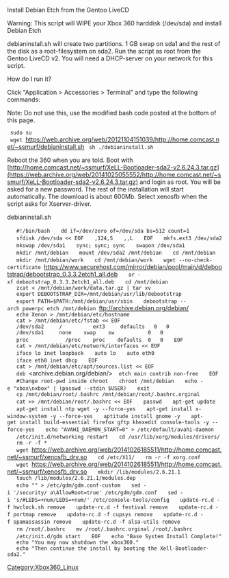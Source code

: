 Install Debian Etch from the Gentoo LiveCD

Warning: This script will WIPE your Xbox 360 harddisk (/dev/sda) and
install Debian Etch

debianinstall.sh will create two partitions. 1 GB swap on sda1 and the
rest of the disk as a root-filesystem on sda2. Run the script as root
from the Gentoo LiveCD v2. You will need a DHCP-server on your network
for this script.

How do I run it?

Click "Application \> Accessories \> Terminal" and type the following
commands:

Note: Do not use this, use the modified bash code posted at the bottom
of this page.

` sudo su`
` wget `<https://web.archive.org/web/20121104151039/http://home.comcast.net/~ssmurf/debianinstall.sh>
` sh ./debianinstall.sh`

Reboot the 360 when you are told. Boot with
[http://home.comcast.net/~ssmurf/XeLL-Bootloader-sda2-v2.6.24.3.tar.gz](https://web.archive.org/web/20141025055552/http://home.comcast.net/~ssmurf/XeLL-Bootloader-sda2-v2.6.24.3.tar.gz)
and login as root. You will be asked for a new password. The rest of the
installation will start automatically. The download is about 600Mb.
Select xenosfb when the script asks for
Xserver-driver.

debianinstall.sh

`   #!/bin/bash`
`   dd if=/dev/zero of=/dev/sda bs=512 count=1`
`   sfdisk /dev/sda << EOF`
`   ,124,S`
`   ,,L`
`   EOF`
`   mkfs.ext3 /dev/sda2`
`   mkswap /dev/sda1`
`   sync; sync; sync`
`   swapon /dev/sda1`
`   mkdir /mnt/debian`
`   mount /dev/sda2 /mnt/debian`
`   cd /mnt/debian`
`   mkdir /mnt/debian/work`
`   cd /mnt/debian/work`
`   wget --no-check-certificate `<https://www.securehost.com/mirror/debian/pool/main/d/debootstrap/debootstrap_0.3.3.2etch1_all.deb>
`   ar -xf debootstrap_0.3.3.2etch1_all.deb`
`   cd /mnt/debian`
`   zcat < /mnt/debian/work/data.tar.gz | tar xv`
`   export DEBOOTSTRAP_DIR=/mnt/debian/usr/lib/debootstrap`
`   export PATH=$PATH:/mnt/debian/usr/sbin`
`   debootstrap --arch powerpc etch /mnt/debian `<ftp://archive.debian.org/debian/>
`   echo Xenon > /mnt/debian/etc/hostname`
`   cat > /mnt/debian/etc/fstab << EOF`
`   /dev/sda2     /          ext3     defaults   0   0`
`   /dev/sda1     none    swap    sw           0   0`
`   proc            /proc    proc    defaults  0   0`
`   EOF`
`   cat > /mnt/debian/etc/network/interfaces << EOF`
`   iface lo inet loopback`
`   auto lo`
`   auto eth0`
`   iface eth0 inet dhcp`
`   EOF`
`   cat > /mnt/debian/etc/apt/sources.list << EOF`
`   deb `<archive.debian.org/debian/>`  etch main contrib non-free`
`   EOF`
`   #Change root-pwd inside chroot`
`   chroot /mnt/debian`
`   echo -e "xbox\nxbox" | (passwd --stdin $USER)`
`   exit`
`   cp /mnt/debian/root/.bashrc /mnt/debian/root/.bashrc.orginal`
`   cat >> /mnt/debian/root/.bashrc << EOF`
`   passwd`
`   apt-get update`
`   apt-get install ntp wget -y --force-yes`
`   apt-get install x-window-system -y --force-yes`
`   aptitude install gnome -y`
`   apt-get install build-essential firefox gftp khexedit console-tools -y --force-yes`
`   echo "AVAHI_DAEMON_START=0" > /etc/default/avahi-daemon`
`   /etc/init.d/networking restart`
`   cd /usr/lib/xorg/modules/drivers/`
`   rm -r -f *`
`   wget `<https://web.archive.org/web/20141026185511/http://home.comcast.net/~ssmurf/xenosfb_drv.so>
`   cd /etc/X11/`
`   rm -r -f xorg.conf`
`   wget `<https://web.archive.org/web/20141026185511/http://home.comcast.net/~ssmurf/xenosfb_drv.so>
`   mkdir /lib/modules/2.6.21.1`
`   touch /lib/modules/2.6.21.1/modules.dep`
`   echo "" > /etc/gdm/gdm.conf-custom`
`   sed -i '/security/ a\AllowRoot=true' /etc/gdm/gdm.conf`
`   sed -i 's/#LEDS=+num/LEDS=+num/' /etc/console-tools/config`
`   update-rc.d -f hwclock.sh remove`
`   update-rc.d -f festival remove`
`   update-rc.d -f portmap remove`
`   update-rc.d -f cupsys remove`
`   update-rc.d -f spamassassin remove`
`   update-rc.d -f alsa-utils remove`
`   rm /root/.bashrc`
`   mv /root/.bashrc.orginal /root/.bashrc`
`   /etc/init.d/gdm start`
`   EOF`
`   echo "Base System Install Complete!"`
`   echo "You may now shutdown the xbox360."`
`   echo "Then continue the install by booting the Xell-Bootloader-sda2."`

[Category:Xbox360_Linux](Category_Xbox360_Linux.md "wikilink")